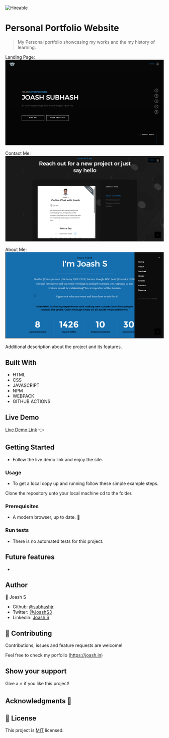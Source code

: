 

<!--
*** Thanks for checking out this README Template. If you have a suggestion that would
*** make this better, please fork the repo and create a pull request or simply open
*** an issue with the tag "enhancement".
*** Thanks again! Now go create something AMAZING! :D
-->

<!-- PROJECT SHIELDS -->
<!--
*** I'm using markdown "reference style" links for readability.
*** Reference links are enclosed in brackets [ ] instead of parentheses ( ).
*** See the bottom of this document for the declaration of the reference variables
*** for contributors-url, forks-url, etc. This is an optional, concise syntax you may use.
*** https://www.markdownguide.org/basic-syntax/#reference-style-links
-->
![Hireable](https://cdn.rawgit.com/hiendv/hireable/master/styles/default/yes.svg) 


# Personal Portfolio Website

>  My Personal portfolio showcasing my works and the my history of learning.

Landing Page:
![screenshot](.\images\home.png)

Contact Me:
![screenshot](.\images\contact.png)

About Me:
![screenshot](.\images\about.png)


Additional description about the project and its features.

## Built With

- HTML 
- CSS
- JAVASCRIPT
- NPM
- WEBPACK
- GITHUB ACTIONS

## Live Demo

[Live Demo Link](https://joash.in) :point_left:

## Getting Started
- Follow the live demo link and enjoy the site.

### Usage
- To get a local copy up and running follow these simple example steps.

Clone the repository unto your local machine cd to the folder.


### Prerequisites

- A modern browser, up to date.  :muscle:

### Run tests

- There is no automated tests for this project.

## Future features

- 

## Author

👤 Joash S 
- Github: [@subhashjr](https://github.com/subhashjr) 
- Twitter: [@JoashS3](https://twitter.com/JoashS3) 
- Linkedin: [Joash S](https://www.linkedin.com/in/joashsubhash/) 

## 🤝 Contributing

Contributions, issues and feature requests are welcome!

Feel free to check my porfolio (https://joash.in) 
## Show your support

Give a ⭐️ if you like this project!

## Acknowledgments 🚀


## 📝 License

This project is [MIT](lic.url) licensed.

<!-- MARKDOWN LINKS & IMAGES -->
<!-- https://www.markdownguide.org/basic-syntax/#reference-style-links -->